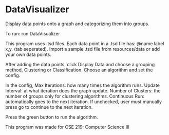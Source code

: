 # DataVisualizer

Display data points onto a graph and categorizing them into groups.

To run: run DataVisualizer

This program uses .tsd files. Each data point in a .tsd file has: @name label x,y. (tab seperated).
Import a sample .tsd file from resources/data or add your own data points.

After adding the data points, click Display Data and choose a grouping method, Clustering or Classification.
Choose an algorithm and set the config.

In the config,
  Max Iterations: how many times the algorithm runs.
  Update Interval: at what iteration does the graph update.
  Number of Clusters: the number of groups only for clustering algorithms.
  Continuous Run: automatically goes to the next iteration. If unchecked, user must manually press go to continue to the next iteration.

Press the green button to run the algorithm.

This program was made for CSE 219: Computer Science III
